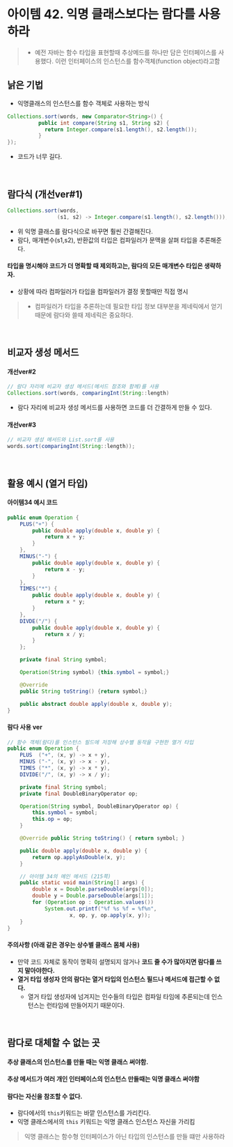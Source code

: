 # 아이템 42. 익명 클래스보다는 람다를 사용하라

> - 예전 자바는 함수 타입을 표현할때 추상메드를 하나만 담은 인터페이스를 사용했다. 이런 인터페이스의 인스턴스를 함수객체(function object)라고함
## 낡은 기법
- 익명클래스의 인스턴스를 함수 객체로 사용하는 방식
```java
Collections.sort(words, new Comparator<String>() {
          public int compare(String s1, String s2) {
            return Integer.compare(s1.length(), s2.length());
          }
});
```
- 코드가 너무 길다.

<br/>

## 람다식 (개선ver#1)
```java
Collections.sort(words,
                (s1, s2) -> Integer.compare(s1.length(), s2.length()));
```
- 위 익명 클래스를 람다식으로 바꾸면 훨씬 간결해진다.
- 람다, 매개변수(s1,s2), 반환값의 타입은 컴파일러가 문맥을 살펴 타입을 추론해준다.

#### 타입을 명시해야 코드가 더 명확할 때 제외하고는, 람다의 모든 매개변수 타입은 생략하자.
- 상황에 따라 컴파일러가 타입을 컴파일러가 결정 못할때만 직접 명시

> - 컴파일러가 타입을 추론하는데 필요한 타입 정보 대부분을 제네릭에서 얻기 때문에 람다와 쓸때 제네릭은 중요하다.

<br/>

## 비교자 생성 메서드
#### 개선ver#2
```java
// 람다 자리에 비교자 생성 메서드(메서드 참조와 함께)를 사용
Collections.sort(words, comparingInt(String::length)
```
- 람다 자리에 비교자 생성 메서드를 사용하면 코드를 더 간결하게 만들 수 있다.
#### 개선ver#3
```java
// 비교자 생성 메서드와 List.sort를 사용
words.sort(comparingInt(String::length));
```

<br/>

## 활용 예시 (열거 타입)
#### 아이템34 예시 코드
```java
public enum Operation {
    PLUS("+") {
        public double apply(double x, double y) {
            return x + y;
        }
    },
    MINUS("-") {
        public double apply(double x, double y) {
            return x - y;
        }
    },
    TIMES("*") {
        public double apply(double x, double y) {
            return x * y;
        }
    },
    DIVDE("/") {
        public double apply(double x, double y) {
            return x / y;
        }
    };

    private final String symbol;

    Operation(String symbol) {this.symbol = symbol;}

    @Override
    public String toString() {return symbol;}

    public abstract double apply(double x, double y);
}
```
#### 람다 사용 ver
```java
// 함수 객체(람다)를 인스턴스 필드에 저장해 상수별 동작을 구현한 열거 타입
public enum Operation {
    PLUS  ("+", (x, y) -> x + y),
    MINUS ("-", (x, y) -> x - y),
    TIMES ("*", (x, y) -> x * y),
    DIVIDE("/", (x, y) -> x / y);

    private final String symbol;
    private final DoubleBinaryOperator op;

    Operation(String symbol, DoubleBinaryOperator op) {
        this.symbol = symbol;
        this.op = op;
    }

    @Override public String toString() { return symbol; }

    public double apply(double x, double y) {
        return op.applyAsDouble(x, y);
    }

    // 아이템 34의 메인 메서드 (215쪽)
    public static void main(String[] args) {
        double x = Double.parseDouble(args[0]);
        double y = Double.parseDouble(args[1]);
        for (Operation op : Operation.values())
            System.out.printf("%f %s %f = %f%n",
                    x, op, y, op.apply(x, y));
    }
}
```
#### 주의사항 (아래 같은 경우는 상수별 클래스 몸체 사용)
- 만약 코드 자체로 동작이 명확히 설명되지 않거나 __코드 줄 수가 많아지면 람다를 쓰지 말아야한다.__
- __열거 타입 생성자 안의 람다는 열거 타입의 인스턴스 필드나 메서드에 접근할 수 없다.__
  - 열거 타입 생성자에 넘겨지는 인수들의 타입은 컴파일 타임에 추론되는데 인스턴스는 런타임에 만들어지기 때문이다.

<br/>

## 람다로 대체할 수 없는 곳
#### 추상 클래스의 인스턴스를 만들 때는 익명 클래스 써야함.
#### 추상 메서드가 여러 개인 인터페이스의 인스턴스 만들때는 익명 클래스 써야함
#### 람다는 자신을 참조할 수 없다.
- 람다에서의 `this`키워드는 바깥 인스턴스를 가리킨다.
- 익명 클래스에서의 `this` 키워드는 익명 클래스 인스턴스 자신을 가리킴
> 익명 클래스는 함수형 인터페이스가 아닌 타입의 인스턴스를 만들 떄만 사용하라
